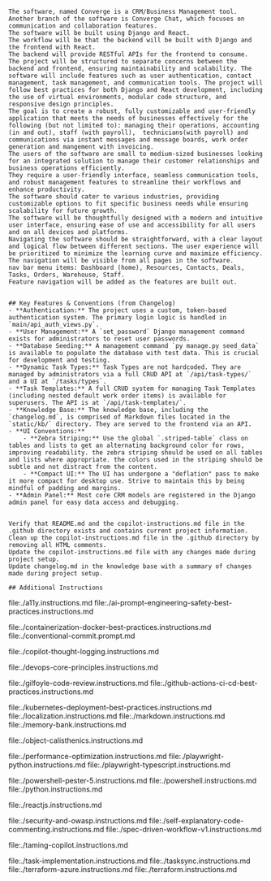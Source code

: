 <!-- Use this file to provide workspace-specific custom instructions to Copilot. For more details, visit https://code.visualstudio.com/docs/copilot/copilot-customization#_use-a-githubcopilotinstructionsmd-file -->


	The software, named Converge is a CRM/Business Management tool. 
	Another branch of the software is Converge Chat, which focuses on communication and collaboration features. 
	The software will be built using Django and React. 
	The workflow will be that the backend will be built with Django and the frontend with React. 
	The backend will provide RESTful APIs for the frontend to consume. 
	The project will be structured to separate concerns between the backend and frontend, ensuring maintainability and scalability. The software will include features such as user authentication, contact management, task management, and communication tools. The project will follow best practices for both Django and React development, including the use of virtual environments, modular code structure, and responsive design principles. 
	The goal is to create a robust, fully customizable and user-friendly application that meets the needs of businesses effectively for the following (but not limited to): managing their operations, accounting (in and out), staff (with payroll),  technicians(with payroll) and communications via instant messages and message boards, work order generation and mangement with invoicing. 
	The users of the software are small to medium-sized businesses looking for an integrated solution to manage their customer relationships and business operations efficiently. 
	They require a user-friendly interface, seamless communication tools, and robust management features to streamline their workflows and enhance productivity. 
	The software should cater to various industries, providing customizable options to fit specific business needs while ensuring scalability for future growth.
	The software will be thoughtfully designed with a modern and intuitive user interface, ensuring ease of use and accessibility for all users and on all devices and platforms.
	Navigating the software should be straightforward, with a clear layout and logical flow between different sections. The user experience will be prioritized to minimize the learning curve and maximize efficiency.
	The navigation will be visible from all pages in the software.
	nav bar menu items: Dashboard (home), Resources, Contacts, Deals, Tasks, Orders, Warehouse, Staff. 
	Feature navigation will be added as the features are built out.


	## Key Features & Conventions (from Changelog)
	- **Authentication:** The project uses a custom, token-based authentication system. The primary login logic is handled in `main/api_auth_views.py`.
	- **User Management:** A `set_password` Django management command exists for administrators to reset user passwords.
	- **Database Seeding:** A management command `py manage.py seed_data` is available to populate the database with test data. This is crucial for development and testing.
	- **Dynamic Task Types:** Task Types are not hardcoded. They are managed by administrators via a full CRUD API at `/api/task-types/` and a UI at `/tasks/types`.
	- **Task Templates:** A full CRUD system for managing Task Templates (including nested default work order items) is available for superusers. The API is at `/api/task-templates/`.
	- **Knowledge Base:** The knowledge base, including the `changelog.md`, is comprised of Markdown files located in the `static/kb/` directory. They are served to the frontend via an API.
	- **UI Conventions:**
		- **Zebra Striping:** Use the global `.striped-table` class on tables and lists to get an alternating background color for rows, improving readability. the zebra striping should be used on all tables and lists where appropriate. the colors used in the striping should be subtle and not distract from the content.
		- **Compact UI:** The UI has undergone a "deflation" pass to make it more compact for desktop use. Strive to maintain this by being mindful of padding and margins.
	- **Admin Panel:** Most core CRM models are registered in the Django admin panel for easy data access and debugging.


	Verify that README.md and the copilot-instructions.md file in the .github directory exists and contains current project information.
	Clean up the copilot-instructions.md file in the .github directory by removing all HTML comments.
	Update the copilot-instructions.md file with any changes made during project setup.
	Update changelog.md in the knowledge base with a summary of changes made during project setup.

	## Additional Instructions
file:./a11y.instructions.md
file:./ai-prompt-engineering-safety-best-practices.instructions.md
<!-- file:./angular.instructions.md -->
<!-- file:./aspnet-rest-apis.instructions.md -->
<!-- file:./azure-devops-pipelines.instructions.md -->
<!-- file:./azure-functions-typescript.instructions.md -->
<!-- file:./azure-logic-apps-power-automate.instructions.md -->
<!-- file:./azure-verified-modules-terraform.instructions.md -->
<!-- file:./bicep-code-best-practices.instructions.md -->
<!-- file:./blazor.instructions.md -->
<!-- file:./clojure-memory.instructions.md -->
<!-- file:./cmake-vcpkg.instructions.md -->
<!-- file:./coldfusion-cfc.instructions.md -->
<!-- file:./coldfusion-cfm.instructions.md -->
<!-- file:./collections.instructions.md -->
file:./containerization-docker-best-practices.instructions.md
file:./conventional-commit.prompt.md
<!-- file:./convert-jpa-to-spring-data-cosmos.instructions.md -->
file:./copilot-thought-logging.instructions.md
<!-- file:./csharp-ja.instructions.md -->
<!-- file:./csharp-ko.instructions.md -->
<!-- file:./csharp.instructions.md -->
<!-- file:./dart-n-flutter.instructions.md -->
<!-- file:./declarative-agents-microsoft365.instructions.md -->
<!-- file:./devbox-image-definition.instructions.md -->
file:./devops-core-principles.instructions.md
<!-- file:./dotnet-architecture-good-practices.instructions.md -->
<!-- file:./dotnet-framework.instructions.md -->
<!-- file:./dotnet-maui.instructions.md -->
<!-- file:./dotnet-wpf.instructions.md -->
<!-- file:./genaiscript.instructions.md -->
<!-- file:./generate-modern-terraform-code-for-azure.instructions.md -->
file:./gilfoyle-code-review.instructions.md
file:./github-actions-ci-cd-best-practices.instructions.md
<!-- file:./go.instructions.md -->
<!-- file:./java-11-to-java-17-upgrade.instructions.md -->
<!-- file:./java-17-to-java-21-upgrade.instructions.md -->
<!-- file:./java-21-to-java-25-upgrade.instructions.md -->
<!-- file:./java.instructions.md -->
<!-- file:./joyride-user-project.instructions.md -->
<!-- file:./joyride-workspace-automation.instructions.md -->
file:./kubernetes-deployment-best-practices.instructions.md
file:./localization.instructions.md
file:./markdown.instructions.md
file:./memory-bank.instructions.md
<!-- file:./ms-sql-dba.instructions.md -->
<!-- file:./nestjs.instructions.md -->
<!-- file:./nextjs-tailwind.instructions.md -->
<!-- file:./nextjs.instructions.md -->
<!-- file:./nodejs-javascript-vitest.instructions.md -->
file:./object-calisthenics.instructions.md
<!-- file:./oqtane.instructions.md -->
file:./performance-optimization.instructions.md
file:./playwright-python.instructions.md
file:./playwright-typescript.instructions.md
<!-- file:./power-apps-canvas-yaml.instructions.md -->
<!-- file:./power-apps-code-apps.instructions.md -->
<!-- file:./power-platform-connector.instructions.md -->
file:./powershell-pester-5.instructions.md
file:./powershell.instructions.md
file:./python.instructions.md
<!-- file:./quarkus-mcp-server-sse.instructions.md -->
<!-- file:./quarkus.instructions.md -->
file:./reactjs.instructions.md
<!-- file:./ruby-on-rails.instructions.md -->
<!-- file:./rust.instructions.md -->
file:./security-and-owasp.instructions.md
file:./self-explanatory-code-commenting.instructions.md
file:./spec-driven-workflow-v1.instructions.md
<!-- file:./springboot.instructions.md -->
<!-- file:./sql-sp-generation.instructions.md -->
file:./taming-copilot.instructions.md
<!-- file:./tanstack-start-shadcn-tailwind.instructions.md -->
file:./task-implementation.instructions.md
file:./tasksync.instructions.md
file:./terraform-azure.instructions.md
file:./terraform.instructions.md
<!-- file:./vuejs3.instructions.md -->